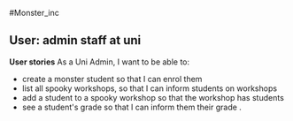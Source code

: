 #Monster_inc
## User: admin staff at uni

**User stories**
As a Uni Admin, I want to be able to:
- create a monster student so that I can enrol them
- list all spooky workshops, so that I can inform students on workshops
- add a student to a spooky workshop so that the workshop has students
- see a student's grade so that I can inform them their grade .